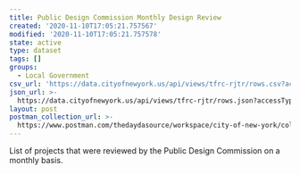 ```yaml
---
title: Public Design Commission Monthly Design Review
created: '2020-11-10T17:05:21.757567'
modified: '2020-11-10T17:05:21.757578'
state: active
type: dataset
tags: []
groups:
  - Local Government
csv_url: 'https://data.cityofnewyork.us/api/views/tfrc-rjtr/rows.csv?accessType=DOWNLOAD'
json_url: >-
  https://data.cityofnewyork.us/api/views/tfrc-rjtr/rows.json?accessType=DOWNLOAD
layout: post
postman_collection_url: >-
  https://www.postman.com/thedaydasource/workspace/city-of-new-york/collection/15909983-9479bf38-7b41-4295-ae93-55ea15a09411
---
```

List of projects that were reviewed by the Public Design Commission on a monthly basis.
